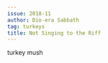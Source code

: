 ```yaml
---
issue: 2018-11
author: Dio-era Sabbath
tag: turkeys
title: Not Singing to the Riff
---
```


turkey mush
